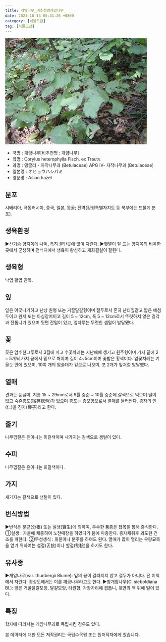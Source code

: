 ```yaml
---
title: 개암나무_비추천명개얌나무
date: 2023-10-13 00:31:26 +0800
category: [식물도감]
tag: [식물도감]
---
```




![개암나무[비추천명 : 개얌나무]](/assets/img/fileUpload/plants/basic/Betulaceae/Corylus/951/1_th2.jpg)
- 국명 : 개암나무[비추천명 : 개얌나무]
- 학명 : Corylus heterophylla Fisch. ex Trautv.
- 과명 : 앵글러 - 자작나무과 (Betulaceae) APG Ⅳ- 자작나무과 (Betulaceae)
- 일본명 : オヒョウハシパミ
- 영문명 : Asian hazel


## 분포
시베리아, 극동러시아, 중국, 일본, 몽골; 전역(강원특별자치도 등 북부에는 드물게 분포).
## 생육환경
▶산기슭 양지쪽에 나며, 특히 불탄곳에 많이 자란다. 
▶햇볕이 잘 드는 양지쪽의 비옥한 곳에서 군생하며 전석지에서 생육이 왕성하고 개화결실이 잘된다.
## 생육형
낙엽 활엽 관목.
## 잎
잎은 어긋나기하고 난상 원형 또는 거꿀달걀형이며 절두로서 흔히 난티잎같고 짧은 예첨두이고 원저 또는 아심장저이고 길이 5 ~ 12cm, 폭 5 ~ 12cm로서 뚜렷하지 않은 결각과 잔톱니가 있으며 뒷면 잔털이 있고, 잎자루는 뚜렷한 샘털이 발달됐다.
## 꽃
꽃은 암수한그루로서 3월에 피고 수꽃차례는 지난해에 생기고 원주형이며 가지 끝에 2 ~ 5개씩 가지 끝에서 밑으로 처지며 길이 4~5cm이며 꽃밥은 황색이다. 암꽃차례는 겨울눈 안에 있으며, 10여 개의 암술대가 겉으로 나오며, 포 2개가 잎처럼 발달했다.
## 열매
견과는 둥글며, 지름 15 ~ 29mm로서 9월 중순 ~ 10월 중순에 갈색으로 익으며 털이 없고 숙존총포(宿存總苞)가 있으며 총포는 종모양으로서 열매를 둘러싼다. 종자의 인(仁)을 진자(榛子)라고 한다.
## 줄기
나무껍질은 윤이나는 회갈색이며 새가지는 갈색으로 샘털이 있다.
## 수피
나무껍질은 윤이나는 회갈색이다.
## 가지
새가지는 갈색으로 샘털이 있다.
## 번식방법
▶번식은 분근(分根) 또는 실생(實生)에 의하여, 우수한 품종은 접목을 통해 증식한다.
①실생 : 가을에 채종하여 노천매장을 하였다가 봄에 파종한다. 종자채취후 과도한 건조를 피한다. 
②무성생식 : 휘묻이나 분주를 하여도 된다. 열매가 많이 열리는 우량묘목을 얻기 위하여는 설접(舌接)이나 할접(割接)을 하기도 한다.
## 유사종
▶개암나무(var. thunbergii Blume): 잎의 끝이 갈라지지 않고 절두가 아니다. 전 지역에서 자란다. 경상도에서는 이를 깨금나무라고도 한다. 
▶참개암나무(C. sieboldiana Bl.): 잎은 거꿀달걀모양, 달걀모양, 타원형, 가장자리에 겹톱니, 뒷면의 맥 위에 털이 있다.
## 특징
학자에 따라서는 개암나무과로 독립시킨 경우도 있다.






본 데이터에 대한 모든 저작권리는 국립수목원 또는 원저작자에게 있습니다.
